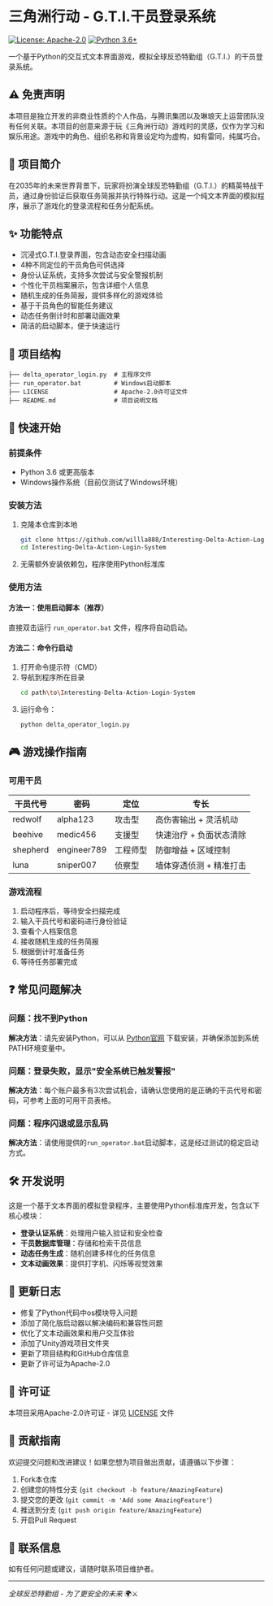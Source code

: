 # 三角洲行动 - G.T.I.干员登录系统

[![License: Apache-2.0](https://img.shields.io/badge/License-Apache%202.0-blue.svg)](https://opensource.org/licenses/Apache-2.0)
[![Python 3.6+](https://img.shields.io/badge/Python-3.6%2B-blue.svg)](https://www.python.org/downloads/)

一个基于Python的交互式文本界面游戏，模拟全球反恐特勤组（G.T.I.）的干员登录系统。

## ⚠️ 免责声明

本项目是独立开发的非商业性质的个人作品，与腾讯集团以及琳琅天上运营团队没有任何关联。本项目的创意来源于玩《三角洲行动》游戏时的灵感，仅作为学习和娱乐用途。游戏中的角色、组织名称和背景设定均为虚构，如有雷同，纯属巧合。

## 📖 项目简介

在2035年的未来世界背景下，玩家将扮演全球反恐特勤组（G.T.I.）的精英特战干员，通过身份验证后获取任务简报并执行特殊行动。这是一个纯文本界面的模拟程序，展示了游戏化的登录流程和任务分配系统。

## ✨ 功能特点

- 沉浸式G.T.I.登录界面，包含动态安全扫描动画
- 4种不同定位的干员角色可供选择
- 身份认证系统，支持多次尝试与安全警报机制
- 个性化干员档案展示，包含详细个人信息
- 随机生成的任务简报，提供多样化的游戏体验
- 基于干员角色的智能任务建议
- 动态任务倒计时和部署动画效果
- 简洁的启动脚本，便于快速运行

## 📁 项目结构

```
├── delta_operator_login.py  # 主程序文件
├── run_operator.bat         # Windows启动脚本
├── LICENSE                  # Apache-2.0许可证文件
├── README.md                # 项目说明文档
```

## 🚀 快速开始

### 前提条件

- Python 3.6 或更高版本
- Windows操作系统（目前仅测试了Windows环境）

### 安装方法

1. 克隆本仓库到本地
   ```bash
   git clone https://github.com/willla888/Interesting-Delta-Action-Login-System.git
   cd Interesting-Delta-Action-Login-System
   ```

2. 无需额外安装依赖包，程序使用Python标准库

### 使用方法

#### 方法一：使用启动脚本（推荐）

直接双击运行 `run_operator.bat` 文件，程序将自动启动。

#### 方法二：命令行启动

1. 打开命令提示符（CMD）
2. 导航到程序所在目录
   ```bash
   cd path\to\Interesting-Delta-Action-Login-System
   ```
3. 运行命令：
   ```bash
   python delta_operator_login.py
   ```

## 🎮 游戏操作指南

### 可用干员

| 干员代号 | 密码 | 定位 | 专长 |
|---------|------|------|------|
| redwolf | alpha123 | 攻击型 | 高伤害输出 + 灵活机动 |
| beehive | medic456 | 支援型 | 快速治疗 + 负面状态清除 |
| shepherd | engineer789 | 工程师型 | 防御增益 + 区域控制 |
| luna | sniper007 | 侦察型 | 墙体穿透侦测 + 精准打击 |

### 游戏流程

1. 启动程序后，等待安全扫描完成
2. 输入干员代号和密码进行身份验证
3. 查看个人档案信息
4. 接收随机生成的任务简报
5. 根据倒计时准备任务
6. 等待任务部署完成

## ❓ 常见问题解决

### 问题：找不到Python

**解决方法**：请先安装Python，可以从 [Python官网](https://www.python.org/downloads/) 下载安装，并确保添加到系统PATH环境变量中。

### 问题：登录失败，显示"安全系统已触发警报"

**解决方法**：每个账户最多有3次尝试机会，请确认您使用的是正确的干员代号和密码，可参考上面的可用干员表格。

### 问题：程序闪退或显示乱码

**解决方法**：请使用提供的`run_operator.bat`启动脚本，这是经过测试的稳定启动方式。

## 🛠️ 开发说明

这是一个基于文本界面的模拟登录程序，主要使用Python标准库开发，包含以下核心模块：

- **登录认证系统**：处理用户输入验证和安全检查
- **干员数据库管理**：存储和检索干员信息
- **动态任务生成**：随机创建多样化的任务信息
- **文本动画效果**：提供打字机、闪烁等视觉效果

## 📝 更新日志

- 修复了Python代码中os模块导入问题
- 添加了简化版启动器以解决编码和兼容性问题
- 优化了文本动画效果和用户交互体验
- 添加了Unity游戏项目文件夹
- 更新了项目结构和GitHub仓库信息
- 更新了许可证为Apache-2.0

## 📄 许可证

本项目采用Apache-2.0许可证 - 详见 [LICENSE](LICENSE) 文件

## 🤝 贡献指南

欢迎提交问题和改进建议！如果您想为项目做出贡献，请遵循以下步骤：

1. Fork本仓库
2. 创建您的特性分支 (`git checkout -b feature/AmazingFeature`)
3. 提交您的更改 (`git commit -m 'Add some AmazingFeature'`)
4. 推送到分支 (`git push origin feature/AmazingFeature`)
5. 开启Pull Request

## 📧 联系信息

如有任何问题或建议，请随时联系项目维护者。

---

*全球反恐特勤组 - 为了更安全的未来* 🌍⚔️
